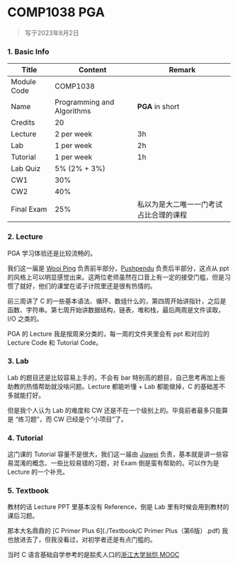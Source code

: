 # COMP1038 PGA

>   写于2023年8月2日
>



### 1. Basic Info

| Title       | Content                    | Remark                                 |
| ----------- | -------------------------- | -------------------------------------- |
| Module Code | COMP1038                   |                                        |
| Name        | Programming and Algorithms | **PGA** in short                       |
| Credits     | 20                         |                                        |
| Lecture     | 2 per week                 | 3h                                     |
| Lab         | 1 per week                 | 2h                                     |
| Tutorial    | 1 per week                 | 1h                                     |
| Lab Quiz    | 5% (2% + 3%)               |                                        |
| CW1         | 30%                        |                                        |
| CW2         | 40%                        |                                        |
| Final Exam  | 25%                        | 私以为是大二唯一一门考试占比合理的课程 |



### 2. Lecture

PGA 学习体验还是比较流畅的。

我们这一届是 [Wooi Ping](https://research.nottingham.edu.cn/en/persons/wooi-ping-cheah) 负责前半部分，[Pushpendu](https://research.nottingham.edu.cn/en/persons/pushpendu-kar) 负责后半部分，这点从 ppt 的风格上可以明显感觉出来。这两位老师虽然在口音上有一定的接受门槛，但是习惯了就好，他们的课堂在诺子计院里还是很有热情的。

前三周讲了 C 的一些基本语法、循环、数组什么的，第四周开始讲指针，之后是函数、字符串。第七周开始讲数据结构，链表，堆和栈，最后两周是文件读取，I/O 之类的。

PGA 的 Lecture 我是按周来分类的，每一周的文件夹里会有 ppt 和对应的 Lecture Code 和 Tutorial Code。



### 3. Lab

Lab 的题目还是比较容易上手的，不会有 bar 特别高的题目，自己思考再加上些助教的热情帮助就没啥问题。Lecture 都能听懂 + Lab 都能做掉，C 的基础差不多就能打好。

但是我个人认为 Lab 的难度和 CW 还是不在一个级别上的。毕竟前者最多只能算是 “练习题”，而 CW 已经是个“小项目”了。



### 4. Tutorial

这门课的 Tutorial 容量不是很大，我们这一届由 [Jiawei](https://research.nottingham.edu.cn/en/persons/jiawei-li) 负责，基本就是讲一些容易混淆的概念、一些比较易错的习题，对 Exam 倒是蛮有帮助的。可以作为是 Lecture 的一个补充。



### 5. Textbook

教材的话 Lecture PPT 里基本没有 Reference，倒是 Lab 里有时候会用到教材的课后习题。

那本大名鼎鼎的 [C Primer Plus 6](./Textbook/C Primer Plus（第6版）.pdf) 我也放进去了，但我没看过，对初学者还是有点门槛的。

当时 C 语言基础自学参考的是脍炙人口的[浙江大学翁恺 MOOC](https://www.icourse163.org/course/ZJU-199001?tid=1470101496)
